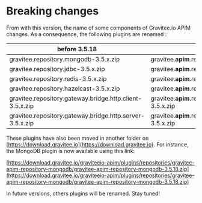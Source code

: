 # Breaking changes

From with this version, the name of some components of Gravitee.io APIM changes. As a consequence, the following plugins are renamed :

| before 3.5.18                                            | after 3.5.18                                                      |
| -------------------------------------------------------- | ----------------------------------------------------------------- |
| gravitee.repository.mongodb-3.5.x.zip                    | gravitee.**apim**.repository.mongodb-3.5.x.zip                    |
| gravitee.repository.jdbc-3.5.x.zip                       | gravitee.**apim**.repository.jdbc-3.5.x.zip                       |
| gravitee.repository.redis-3.5.x.zip                      | gravitee.**apim**.repository.redis-3.5.x.zip                      |
| gravitee.repository.hazelcast-3.5.x.zip                  | gravitee.**apim**.repository.hazelcast-3.5.x.zip                  |
| gravitee.repository.gateway.bridge.http.client-3.5.x.zip | gravitee.**apim**.repository.gateway.bridge.http.client-3.5.x.zip |
| gravitee.repository.gateway.bridge.http.server-3.5.x.zip | gravitee.**apim**.repository.gateway.bridge.http.server-3.5.x.zip |

These plugins have also been moved in another folder on [https://download.gravitee.io](https://download.gravitee.io). For instance, the MongoDB plugin is now available using this link:

[https://download.gravitee.io/graviteeio-apim/plugins/repositories/gravitee-apim-repository-mongodb/gravitee-apim-repository-mongodb-3.5.18.zip](https://download.gravitee.io/graviteeio-apim/plugins/repositories/gravitee-apim-repository-mongodb/gravitee-apim-repository-mongodb-3.5.18.zip)

In future versions, others plugins will be renamed. Stay tuned!
